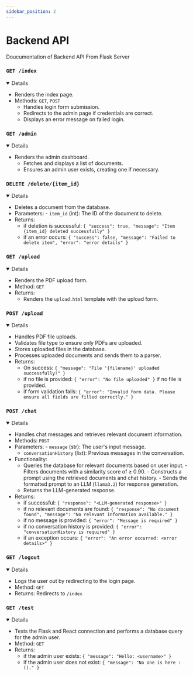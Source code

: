 ```yaml
---
sidebar_position: 2
---
```


<!--Overview Section-->
# Backend API 

Doucumentation of Backend API From Flask Server

### `GET /index`
<details open="True"> 

- Renders the index page. 
- Methods: `GET`, `POST` 
    - Handles login form submission. 
	- Redirects to the admin page if credentials are correct. 
	- Displays an error message on failed login. 

</details> 


### `GET /admin`
<details open="True"> 

- Renders the admin dashboard. 
	- Fetches and displays a list of documents. 
	- Ensures an admin user exists, creating one if necessary. 

</details>

### `DELETE /delete/{item_id}`
<details open="True"> 
	
- Deletes a document from the database. 
- Parameters: - `item_id` (int): The ID of the document to delete. 
- Returns: 
  - if deletion is successful: `{ "success": true, "message": "Item {item_id} deleted successfully" }` 
  - if an error occurs:  `{ "success": false, "message": "Failed to delete item", "error": "error details" }`
 
</details>

### `GET /upload`

<details open="True">
	
- Renders the PDF upload form.
- Method: `GET` 
- Returns: 
  - Renders the `upload.html` template with the upload form. 
  
</details>

### `POST /upload`

<details open="True"> 
	
- Handles PDF file uploads. 
- Validates file type to ensure only PDFs are uploaded. 
- Stores uploaded files in the database. 
- Processes uploaded documents and sends them to a parser. 
- Returns: 
   - On success: `{ "message": "File '{filename}' uploaded successfully!" }` 
   - if no file is provided: `{ "error": "No file uploaded" }` if no file is provided. 
   - if form validation fails: `{ "error": "Invalid form data. Please ensure all fields are filled correctly." }` 
 
</details>


### `POST /chat`
<details open="True"> 
	
- Handles chat messages and retrieves relevant document information. 
- Methods: `POST` 
- Parameters: - `message` (str): The user's input message. 
	- `conversationHistory` (list): Previous messages in the conversation. 
- Functionality: 
	- Queries the database for relevant documents based on user input. - Filters documents with a similarity score of ≥ 0.90. - Constructs a prompt using the retrieved documents and chat history. - Sends the formatted prompt to an LLM (`llama3.2`) for response generation. 
    - Returns the LLM-generated response. 
- Returns: 
   - if successful: `{ "response": "<LLM-generated response>" }` 
   - if no relevant documents are found: `{ "response": "No document found", "message": "No relevant information available." }`  
   - if no message is provided: `{ "error": "Message is required" }` 
   - if no conversation history is provided: `{ "error": "conversationHistory is required" }` 
   - if an exception occurs: `{ "error": "An error occurred: <error details>" }` 
   
</details>
		
### `GET /logout`
<details open="True"> 
	
- Logs the user out by redirecting to the login page. 
- Method: `GET` 
- Returns: Redirects to `/index`
 
</details>

### `GET /test`
<details open="True"> 
	
- Tests the Flask and React connection and performs a database query for the admin user. 
- Method: `GET` 
- Returns: 
	 - if the admin user exists: `{ "message": "Hello: <username>" }`  
	 - if the admin user does not exist: `{ "message": "No one is here :()." }`  
</details>
